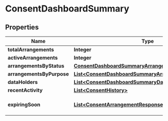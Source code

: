 # ConsentDashboardSummary

## Properties
Name | Type | Description | Notes
------------ | ------------- | ------------- | -------------
**totalArrangements** | **Integer** |  | 
**activeArrangements** | **Integer** |  | 
**arrangementsByStatus** | [**ConsentDashboardSummaryArrangementsByStatus**](ConsentDashboardSummaryArrangementsByStatus.md) |  |  [optional]
**arrangementsByPurpose** | [**List&lt;ConsentDashboardSummaryArrangementsByPurpose&gt;**](ConsentDashboardSummaryArrangementsByPurpose.md) |  |  [optional]
**dataHolders** | [**List&lt;ConsentDashboardSummaryDataHolders&gt;**](ConsentDashboardSummaryDataHolders.md) |  |  [optional]
**recentActivity** | [**List&lt;ConsentHistory&gt;**](ConsentHistory.md) |  |  [optional]
**expiringSoon** | [**List&lt;ConsentArrangementResponse&gt;**](ConsentArrangementResponse.md) | Arrangements expiring in the next 30 days |  [optional]
